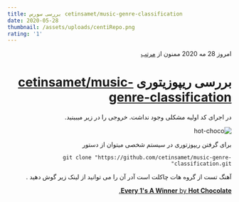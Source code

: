 ```yaml
---
title: بررسی سورس cetinsamet/music-genre-classification
date: 2020-05-28
thumbnail: /assets/uploads/centiRepo.png
rating: '1'
---
```


<div dir="rtl" lang='fa' align='right'>

<p>امروز 28 مه 2020 ممنون از <a href="http://www.sobhe.ir/moratab/">مرتب</a></p>
<h1>بررسی ریپوزیتوری <a href="https://github.com/cetinsamet/music-genre-classification">cetinsamet/music-genre-classification</a></h1>
<p>در اجرای کد اولیه مشکلی وجود نداشت. خروجی را در زیر میبینید.</p>
<p><img src="https://img.techpowerup.org/200528/hot-chocolate-song.png" alt="hot-choco"></p>
<p>برای گرفتن ریپوزتوری در سیستم شخصی میتوان از دستور</p>
<pre><code>git clone "https://github.com/cetinsamet/music-genre-classification.git"
</code></pre>
<p>آهنگ تست از گروه هات چاکلت است آدر آن را می توانید از لینک زیر گوش دهید
.</p>
<p><a href="https://open.spotify.com/album/2MdCe2CS9EcdJ9V20TKzxo?highlight=spotify:track:5MXXbGYNmRHR7ULMvZYo5R"><strong>Every 1's A Winner</strong> by <strong>Hot Chocolate</strong>.</a></p>

